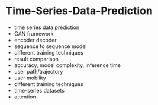 # Time-Series-Data-Prediction                 
- time series data prediction                 
- GAN framework                 
- encoder decoder           
- sequence to sequence model      
- different training techniques  
- result comparison 
- accuracy, model complexity, inference time 
- user path/trajectory 
- user mobility 
- different training techniques 
- time-series datasets 
- attention 
  
